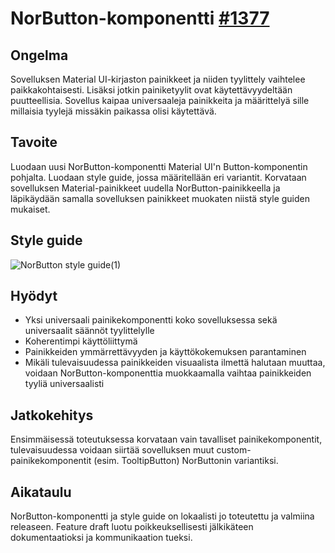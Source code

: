 # NorButton-komponentti [#1377](https://github.com/UniversityOfHelsinkiCS/palaute/issues/1377)

## Ongelma

Sovelluksen Material UI-kirjaston painikkeet ja niiden tyylittely vaihtelee paikkakohtaisesti. Lisäksi jotkin painiketyylit ovat käytettävyydeltään puutteellisia. Sovellus kaipaa universaaleja painikkeita ja määrittelyä sille millaisia tyylejä missäkin paikassa olisi käytettävä.

## Tavoite

Luodaan uusi NorButton-komponentti Material UI'n Button-komponentin pohjalta. Luodaan style guide, jossa määritellään eri variantit. Korvataan sovelluksen Material-painikkeet uudella NorButton-painikkeella ja läpikäydään samalla sovelluksen painikkeet muokaten niistä style guiden mukaiset.

## Style guide

![NorButton style guide(1)](https://github.com/user-attachments/assets/a69f31ab-dd3e-40dd-ba86-2a9fc2677605)

## Hyödyt

- Yksi universaali painikekomponentti koko sovelluksessa sekä universaalit säännöt tyylittelylle
- Koherentimpi käyttöliittymä
- Painikkeiden ymmärrettävyyden ja käyttökokemuksen parantaminen
- Mikäli tulevaisuudessa painikkeiden visuaalista ilmettä halutaan muuttaa, voidaan NorButton-komponenttia muokkaamalla vaihtaa painikkeiden tyyliä universaalisti

## Jatkokehitys

Ensimmäisessä toteutuksessa korvataan vain tavalliset painikekomponentit, tulevaisuudessa voidaan siirtää sovelluksen muut custom-painikekomponentit (esim. TooltipButton) NorButtonin variantiksi.

## Aikataulu

NorButton-komponentti ja style guide on lokaalisti jo toteutettu ja valmiina releaseen. Feature draft luotu poikkeuksellisesti jälkikäteen dokumentaatioksi ja kommunikaation tueksi.
